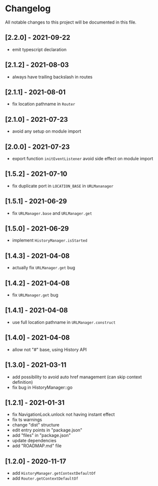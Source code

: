 # Changelog
All notable changes to this project will be documented in this file.

## [2.2.0] - 2021-09-22
- emit typescript declaration

## [2.1.2] - 2021-08-03
- always have trailing backslash in routes

## [2.1.1] - 2021-08-01
- fix location pathname in `Router`

## [2.1.0] - 2021-07-23
- avoid any setup on module import

## [2.0.0] - 2021-07-23
- export function `initEventListener` avoid side effect on module import

## [1.5.2] - 2021-07-10
- fix duplicate port in `LOCATION_BASE` in `URLMananager`

## [1.5.1] - 2021-06-29
- fix `URLManager.base` and `URLManager.get`

## [1.5.0] - 2021-06-29
- implement `HistoryManager.isStarted`

## [1.4.3] - 2021-04-08
- actually fix `URLManager.get` bug

## [1.4.2] - 2021-04-08
- fix `URLManager.get` bug

## [1.4.1] - 2021-04-08
- use full location pathname in `URLManager.construct`

## [1.4.0] - 2021-04-08
- allow not "#" base, using History API

## [1.3.0] - 2021-03-11
- add possibility to avoid auto href management (can skip context definition)
- fix bug in HistoryManager::go

## [1.2.1] - 2021-01-31
- fix NavigationLock.unlock not having instant effect
- fix ts warnings
- change "dist" structure
- edit entry points in "package.json"
- add "files" in "package.json"
- update dependencies
- add "ROADMAP.md" file

## [1.2.0] - 2020-11-17
- add `HistoryManager.getContextDefaultOf`
- add `Router.getContextDefaultOf`